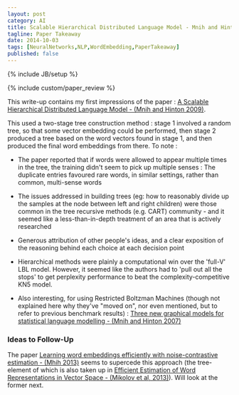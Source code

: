 ```yaml
---
layout: post
category: AI
title: Scalable Hierarchical Distributed Language Model - Mnih and Hinton 2009
tagline: Paper Takeaway
date: 2014-10-03
tags: [NeuralNetworks,NLP,WordEmbedding,PaperTakeaway]
published: false
---
```

{% include JB/setup %}

{% include custom/paper_review %}

This write-up contains my first impressions of the paper :
[A Scalable Hierarchical Distributed Language Model - (Mnih and Hinton 2009)](https://www.cs.toronto.edu/~amnih/papers/hlbl_final.pdf).

This used a two-stage tree construction method : stage 1 involved a random tree, so that some vector embedding could be performed, then stage 2 produced a tree based on the word vectors found in stage 1, and then produced the final word embeddings from there.  To note :

  * The paper reported that if words were allowed to appear multiple times in the tree, the training didn't seem to pick up multiple senses : The duplicate entries favoured rare words, in similar settings, rather than common, multi-sense words
  
  * The issues addressed in building trees (eg: how to reasonably divide up the samples at the node between left and right children) were those common in the tree recursive methods (e.g. CART) community - and it seemed like a less-than-in-depth treatment of an area that is actively researched
  
  * Generous attribution of other people's ideas, and a clear exposition of the reasoning behind each choice at each decision point
  
  * Hierarchical methods were plainly a computational win over the 'full-V' LBL model.  However, it seemed like the authors had to 'pull out all the stops' to get perplexity performance to beat the complexity-competitive KN5 model.
  
  * Also interesting, for using Restricted Boltzman Machines (though not explained here why they've "moved on", nor even mentioned, but to refer to previous benchmark results) : [Three new graphical models for statistical language modelling - (Mnih and Hinton 2007)](https://www.cs.toronto.edu/~amnih/papers/threenew.pdf)
  

### Ideas to Follow-Up

The paper [Learning word embeddings efficiently with noise-contrastive estimation - (Mhih 2013)](https://www.cs.toronto.edu/~amnih/papers/wordreps.pdf) seems to supercede this approach (the tree-element of which is also taken up in [Efficient Estimation of Word Representations in Vector Space - (Mikolov et al, 2013)](http://arxiv.org/abs/1301.3781)).  Will look at the former next.


